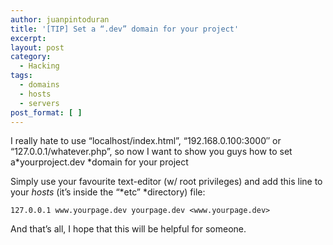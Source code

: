 ```yaml
---
author: juanpintoduran
title: '[TIP] Set a “.dev” domain for your project'
excerpt:
layout: post
category:
  - Hacking
tags:
  - domains
  - hosts
  - servers
post_format: [ ]
---
```

I really hate to use “localhost/index.html”, “192.168.0.100:3000″ or “127.0.0.1/whatever.php”, so now I want to show you guys how to set a*yourproject.dev *domain for your project

Simply use your favourite text-editor (w/ root privileges) and add this line to your *hosts* (it’s inside the “*etc” *directory) file:

~~~
127.0.0.1 www.yourpage.dev yourpage.dev <www.yourpage.dev>
~~~

And that’s all, I hope that this will be helpful for someone.

